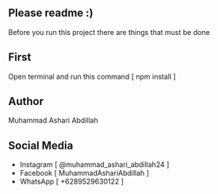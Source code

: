 ## Please readme :)

Before you run this project
there are things that must be done

## First 
Open terminal and run this command    [   npm install   ]

## Author
Muhammad Ashari Abdillah

## Social Media
- Instagram [  @muhammad_ashari_abdillah24  ]
- Facebook [  MuhammadAshariAbdillah  ]
- WhatsApp [  +6289529630122  ]